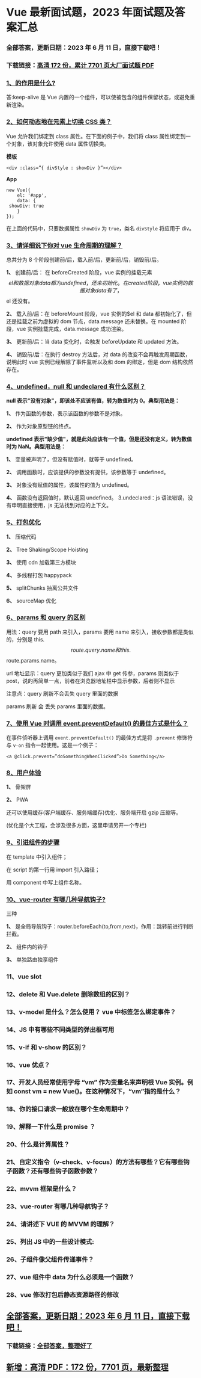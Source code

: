 # Vue 最新面试题，2023 年面试题及答案汇总

### 全部答案，更新日期：2023 年 6 月 11 日，直接下载吧！

### 下载链接：[高清 172 份，累计 7701 页大厂面试题 PDF](https://gitlab.gaorta.com/devteam/learning-journey/study-materials-collection/-/tree/master/docs/index.md)

### [1、的作用是什么?](https://gitlab.gaorta.com/devteam/learning-journey/study-materials-collection/-/tree/master/docs/Vue/Vue最新面试题，2021年面试题及答案汇总.md#1的作用是什么)

答:keep-alive 是 Vue 内置的一个组件，可以使被包含的组件保留状态，或避免重新渲染。

### [2、如何动态地在元素上切换 CSS 类？](https://gitlab.gaorta.com/devteam/learning-journey/study-materials-collection/-/tree/master/docs/Vue/Vue最新面试题，2021年面试题及答案汇总.md#2如何动态地在元素上切换-css-类)

Vue 允许我们绑定到 class 属性。在下面的例子中，我们将 class 属性绑定到一个对象，该对象允许使用 data 属性切换类。

**模板**

```
<div :class=”{ divStyle : showDiv }”></div>
```

**App**

```
new Vue({
    el: '#app',
    data: {
 showDiv: true
    }
});
```

在上面的代码中，只要数据属性 `showDiv` 为 `true`，类名 `divStyle` 将应用于 div。

### [3、请详细说下你对 vue 生命周期的理解？](https://gitlab.gaorta.com/devteam/learning-journey/study-materials-collection/-/tree/master/docs/Vue/Vue最新面试题，2021年面试题及答案汇总.md#3请详细说下你对vue生命周期的理解)

总共分为 8 个阶段创建前/后，载入前/后，更新前/后，销毁前/后。

**1、** 创建前/后： 在 beforeCreated 阶段，vue 实例的挂载元素$$el和数据对象data都为undefined，还未初始化。在created阶段，vue实例的数据对象data有了，$$el 还没有。

**2、** 载入前/后：在 beforeMount 阶段，vue 实例的$el 和 data 都初始化了，但还是挂载之前为虚拟的 dom 节点，data.message 还未替换。在 mounted 阶段，vue 实例挂载完成，data.message 成功渲染。

**3、** 更新前/后：当 data 变化时，会触发 beforeUpdate 和 updated 方法。

**4、** 销毁前/后：在执行 destroy 方法后，对 data 的改变不会再触发周期函数，说明此时 vue 实例已经解除了事件监听以及和 dom 的绑定，但是 dom 结构依然存在。

### [4、undefined，null 和 undeclared 有什么区别？](https://gitlab.gaorta.com/devteam/learning-journey/study-materials-collection/-/tree/master/docs/Vue/Vue最新面试题，2021年面试题及答案汇总.md#4undefinednull-和-undeclared-有什么区别)

**null 表示"没有对象"，即该处不应该有值，转为数值时为 0。典型用法是：**

**1、** 作为函数的参数，表示该函数的参数不是对象。

**2、** 作为对象原型链的终点。

**undefined 表示"缺少值"，就是此处应该有一个值，但是还没有定义，转为数值时为 NaN。典型用法是：**

**1、** 变量被声明了，但没有赋值时，就等于 undefined。

**2、** 调用函数时，应该提供的参数没有提供，该参数等于 undefined。

**3、** 对象没有赋值的属性，该属性的值为 undefined。

**4、** 函数没有返回值时，默认返回 undefined。 3.undeclared：js 语法错误，没有申明直接使用，js 无法找到对应的上下文。

### [5、打包优化](https://gitlab.gaorta.com/devteam/learning-journey/study-materials-collection/-/tree/master/docs/Vue/Vue最新面试题，2021年面试题及答案汇总.md#5打包优化)

**1、** 压缩代码

**2、** Tree Shaking/Scope Hoisting

**3、** 使用 cdn 加载第三方模块

**4、** 多线程打包 happypack

**5、** splitChunks 抽离公共文件

**6、** sourceMap 优化

### [6、params 和 query 的区别](https://gitlab.gaorta.com/devteam/learning-journey/study-materials-collection/-/tree/master/docs/Vue/Vue最新面试题，2021年面试题及答案汇总.md#6params和query的区别)

用法：query 要用 path 来引入，params 要用 name 来引入，接收参数都是类似的，分别是 this.$$route.query.name和this.$$route.params.name。

url 地址显示：query 更加类似于我们 ajax 中 get 传参，params 则类似于 post，说的再简单一点，前者在浏览器地址栏中显示参数，后者则不显示

注意点：query 刷新不会丢失 query 里面的数据

params 刷新 会 丢失 params 里面的数据。

### [7、使用 Vue 时调用 event.preventDefault() 的最佳方式是什么？](https://gitlab.gaorta.com/devteam/learning-journey/study-materials-collection/-/tree/master/docs/Vue/Vue最新面试题，2021年面试题及答案汇总.md#7使用-vue-时调用-eventpreventdefault-的最佳方式是什么)

在事件侦听器上调用 `event.preventDefault()` 的最佳方式是将 `.prevent` 修饰符与 `v-on` 指令一起使用。这是一个例子：

```
<a @click.prevent=”doSomethingWhenClicked”>Do Something</a>
```

### [8、用户体验](https://gitlab.gaorta.com/devteam/learning-journey/study-materials-collection/-/tree/master/docs/Vue/Vue最新面试题，2021年面试题及答案汇总.md#8用户体验)

**1、** 骨架屏

**2、** PWA

还可以使用缓存(客户端缓存、服务端缓存)优化、服务端开启 gzip 压缩等。

(优化是个大工程，会涉及很多方面，这里申请另开一个专栏)

### [9、引进组件的步骤](https://gitlab.gaorta.com/devteam/learning-journey/study-materials-collection/-/tree/master/docs/Vue/Vue最新面试题，2021年面试题及答案汇总.md#9引进组件的步骤)

在 template 中引入组件；

在 script 的第一行用 import 引入路径；

用 component 中写上组件名称。

### [10、vue-router 有哪几种导航钩子?](https://gitlab.gaorta.com/devteam/learning-journey/study-materials-collection/-/tree/master/docs/Vue/Vue最新面试题，2021年面试题及答案汇总.md#10vue-router-有哪几种导航钩子)

三种

**1、** 是全局导航钩子：router.beforeEach(to,from,next)，作用：跳转前进行判断拦截。

**2、** 组件内的钩子

**3、** 单独路由独享组件

### 11、vue slot

### 12、delete 和 Vue.delete 删除数组的区别？

### 13、v-model 是什么？怎么使用？ vue 中标签怎么绑定事件？

### 14、JS 中有哪些不同类型的弹出框可用

### 15、v-if 和 v-show 的区别？

### 16、vue 优点？

### 17、开发人员经常使用字母 “vm” 作为变量名来声明根 Vue 实例。例如 const vm = new Vue()。在这种情况下，“vm”指的是什么？

### 18、你的接口请求一般放在哪个生命周期中？

### 19、解释一下什么是 promise ？

### 20、什么是计算属性？

### 21、自定义指令（v-check、v-focus）的方法有哪些？它有哪些钩子函数？还有哪些钩子函数参数？

### 22、mvvm 框架是什么？

### 23、vue-router 有哪几种导航钩子？

### 24、请讲述下 VUE 的 MVVM 的理解？

### 25、列出 JS 中的一些设计模式:

### 26、子组件像父组件传递事件？

### 27、vue 组件中 data 为什么必须是一个函数？

### 28、vue 修改打包后静态资源路径的修改

## [全部答案，更新日期：2023 年 6 月 11 日，直接下载吧！](https://gitlab.gaorta.com/devteam/learning-journey/study-materials-collection/-/tree/master/docs/daan.md)

### 下载链接：[全部答案，整理好了](https://gitlab.gaorta.com/devteam/learning-journey/study-materials-collection/-/tree/master/docs/daan.md)

## [新增：高清 PDF：172 份，7701 页，最新整理](https://gitlab.gaorta.com/devteam/learning-journey/study-materials-collection/-/tree/master/docs/daan.md)
